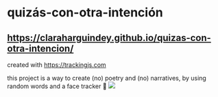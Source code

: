 # quizás-con-otra-intención
## https://claraharguindey.github.io/quizas-con-otra-intencion/
created with https://trackingjs.com

this project is a way to create (no) poetry and (no) narratives, by using random words and a face tracker 🌈
![](https://images.squarespace-cdn.com/content/v1/5af169974611a0bf8c125561/1556563808615-XYEXVLITCTN2MBVSYZEC/ke17ZwdGBToddI8pDm48kC6ynxTxuqK_SAELPUnqIdZZw-zPPgdn4jUwVcJE1ZvWQUxwkmyExglNqGp0IvTJZUJFbgE-7XRK3dMEBRBhUpxiMF2nwgjcsJHe46xEY6omT28zg0A3YVKMk8tll3BFSsc3KVW2GGfSDCsOyggINVA/gifgif.gif?format=750w)
